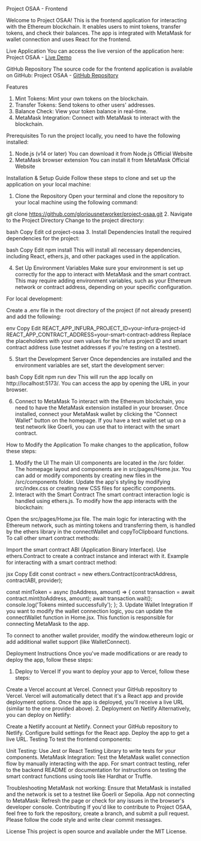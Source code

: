Project OSAA - Frontend

Welcome to Project OSAA! This is the frontend application for interacting with the Ethereum blockchain. It enables users to mint tokens, transfer tokens, and check their balances. The app is integrated with MetaMask for wallet connection and uses React for the frontend.

Live Application
You can access the live version of the application here:
Project OSAA - [Live Demo](https://project-osaa.vercel.app/)

GitHub Repository
The source code for the frontend application is available on GitHub:
Project OSAA - [GitHub Repository](https://github.com/gloriousnetworker/project-osaa)

Features
1. Mint Tokens: Mint your own tokens on the blockchain.
2. Transfer Tokens: Send tokens to other users' addresses.
3. Balance Check: View your token balance in real-time.
4. MetaMask Integration: Connect with MetaMask to interact with the blockchain.

Prerequisites
To run the project locally, you need to have the following installed:

1. Node.js (v14 or later)
You can download it from Node.js Official Website
2. MetaMask browser extension
You can install it from MetaMask Official Website

Installation & Setup Guide
Follow these steps to clone and set up the application on your local machine:

1. Clone the Repository
Open your terminal and clone the repository to your local machine using the following command:


git clone https://github.com/gloriousnetworker/project-osaa.git
2. Navigate to the Project Directory
Change to the project directory:

bash
Copy
Edit
cd project-osaa
3. Install Dependencies
Install the required dependencies for the project:

bash
Copy
Edit
npm install
This will install all necessary dependencies, including React, ethers.js, and other packages used in the application.

4. Set Up Environment Variables
Make sure your environment is set up correctly for the app to interact with MetaMask and the smart contract. This may require adding environment variables, such as your Ethereum network or contract address, depending on your specific configuration.

For local development:

Create a .env file in the root directory of the project (if not already present) and add the following:

env
Copy
Edit
REACT_APP_INFURA_PROJECT_ID=your-infura-project-id
REACT_APP_CONTRACT_ADDRESS=your-smart-contract-address
Replace the placeholders with your own values for the Infura project ID and smart contract address (use testnet addresses if you're testing on a testnet).

5. Start the Development Server
Once dependencies are installed and the environment variables are set, start the development server:

bash
Copy
Edit
npm run dev
This will run the app locally on http://localhost:5173/. You can access the app by opening the URL in your browser.

6. Connect to MetaMask
To interact with the Ethereum blockchain, you need to have the MetaMask extension installed in your browser. Once installed, connect your MetaMask wallet by clicking the "Connect Wallet" button on the homepage. If you have a test wallet set up on a test network like Goerli, you can use that to interact with the smart contract.

How to Modify the Application
To make changes to the application, follow these steps:

1. Modify the UI
The main UI components are located in the /src folder.
The homepage layout and components are in src/pages/Home.jsx.
You can add or modify components by creating new files in the /src/components folder.
Update the app's styling by modifying src/index.css or creating new CSS files for specific components.
2. Interact with the Smart Contract
The smart contract interaction logic is handled using ethers.js. To modify how the app interacts with the blockchain:

Open the src/pages/Home.jsx file.
The main logic for interacting with the Ethereum network, such as minting tokens and transferring them, is handled by the ethers library in the connectWallet and copyToClipboard functions.
To call other smart contract methods:

Import the smart contract ABI (Application Binary Interface).
Use ethers.Contract to create a contract instance and interact with it.
Example for interacting with a smart contract method:

jsx
Copy
Edit
const contract = new ethers.Contract(contractAddress, contractABI, provider);

const mintToken = async (toAddress, amount) => {
  const transaction = await contract.mint(toAddress, amount);
  await transaction.wait();
  console.log('Tokens minted successfully');
};
3. Update Wallet Integration
If you want to modify the wallet connection logic, you can update the connectWallet function in Home.jsx. This function is responsible for connecting MetaMask to the app.

To connect to another wallet provider, modify the window.ethereum logic or add additional wallet support (like WalletConnect).

Deployment Instructions
Once you've made modifications or are ready to deploy the app, follow these steps:

1. Deploy to Vercel
If you want to deploy your app to Vercel, follow these steps:

Create a Vercel account at Vercel.
Connect your GitHub repository to Vercel.
Vercel will automatically detect that it's a React app and provide deployment options.
Once the app is deployed, you'll receive a live URL (similar to the one provided above).
2. Deployment on Netlify
Alternatively, you can deploy on Netlify:

Create a Netlify account at Netlify.
Connect your GitHub repository to Netlify.
Configure build settings for the React app.
Deploy the app to get a live URL.
Testing
To test the frontend components:

Unit Testing: Use Jest or React Testing Library to write tests for your components.
MetaMask Integration: Test the MetaMask wallet connection flow by manually interacting with the app.
For smart contract testing, refer to the backend README or documentation for instructions on testing the smart contract functions using tools like Hardhat or Truffle.

Troubleshooting
MetaMask not working: Ensure that MetaMask is installed and the network is set to a testnet like Goerli or Sepolia.
App not connecting to MetaMask: Refresh the page or check for any issues in the browser's developer console.
Contributing
If you'd like to contribute to Project OSAA, feel free to fork the repository, create a branch, and submit a pull request. Please follow the code style and write clear commit messages.

License
This project is open source and available under the MIT License.
